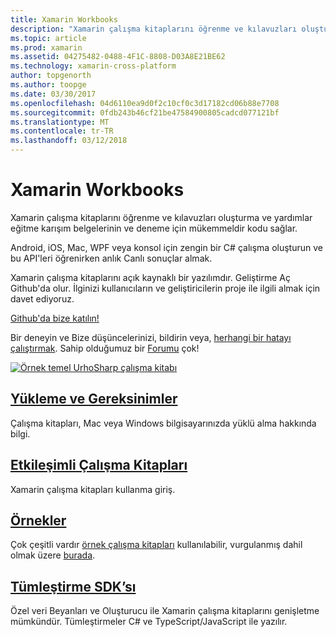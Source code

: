```yaml
---
title: Xamarin Workbooks
description: "Xamarin çalışma kitaplarını öğrenme ve kılavuzları oluşturma ve yardımlar eğitme karışım belgelerinin ve deneme için mükemmeldir kodu sağlar."
ms.topic: article
ms.prod: xamarin
ms.assetid: 04275482-0488-4F1C-8808-D03A8E21BE62
ms.technology: xamarin-cross-platform
author: topgenorth
ms.author: toopge
ms.date: 03/30/2017
ms.openlocfilehash: 04d6110ea9d0f2c10cf0c3d17182cd06b88e7708
ms.sourcegitcommit: 0fdb243b46cf21be47584900805cadcd077121bf
ms.translationtype: MT
ms.contentlocale: tr-TR
ms.lasthandoff: 03/12/2018
---
```

# <a name="xamarin-workbooks"></a>Xamarin Workbooks

Xamarin çalışma kitaplarını öğrenme ve kılavuzları oluşturma ve yardımlar eğitme karışım belgelerinin ve deneme için mükemmeldir kodu sağlar.

Android, iOS, Mac, WPF veya konsol için zengin bir C# çalışma oluşturun ve bu API'leri öğrenirken anlık Canlı sonuçlar almak.

Xamarin çalışma kitaplarını açık kaynaklı bir yazılımdır. Geliştirme Aç Github'da olur. İlginizi kullanıcıların ve geliştiricilerin proje ile ilgili almak için davet ediyoruz.

<a class="github-button" href="https://github.com/Microsoft/workbooks" data-size="large" aria-label="View Microsoft/workbooks on GitHub">Github'da bize katılın!</a>

Bir deneyin ve Bize düşüncelerinizi, bildirin veya, [herhangi bir hatayı çalıştırmak](~/tools/workbooks/install.md#reporting-bugs). Sahip olduğumuz bir [Forumu](https://forums.xamarin.com/categories/inspector) çok!

[![](images/interactive-1.0.0-urho-planet-earth-small.png "Örnek temel UrhoSharp çalışma kitabı")](images/interactive-1.0.0-urho-planet-earth.png#lightbox)

## <a name="installation-and-requirementsinstallmd"></a>[Yükleme ve Gereksinimler](install.md)

Çalışma kitapları, Mac veya Windows bilgisayarınızda yüklü alma hakkında bilgi.

## <a name="interactive-workbooksworkbookmd"></a>[Etkileşimli Çalışma Kitapları](workbook.md)

Xamarin çalışma kitapları kullanma giriş.

## <a name="samplessamplesindexmd"></a>[Örnekler](samples/index.md)

Çok çeşitli vardır [örnek çalışma kitapları](https://developer.xamarin.com/workbooks/) kullanılabilir, vurgulanmış dahil olmak üzere [burada](samples/index.md).

## <a name="integration-sdksdkindexmd"></a>[Tümleştirme SDK’sı](sdk/index.md)

Özel veri Beyanları ve Oluşturucu ile Xamarin çalışma kitaplarını genişletme mümkündür. Tümleştirmeler C# ve TypeScript/JavaScript ile yazılır.

<script async defer src="https://buttons.github.io/buttons.js"></script>